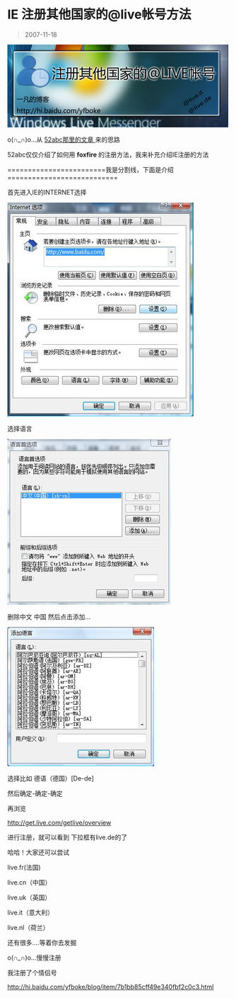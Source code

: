 # IE 注册其他国家的@live帐号方法 

> 2007-11-18

<div class="pcs-article-content_ptkaiapt4bxy_baiduscarticle" id="detailArticleContent_ptkaiapt4bxy_baiduscarticle">
 <p>
  <img src="images/579eab16d0e1cb5c8ed9befc551f980e.jpg"/>
 </p>
 <p>
  o(∩_∩)o...从
  <a href="http://hi.baidu.com/52abc/blog/item/fffc0955626b40c7b645ae20.html" target="_blank">
   52abc那里的文章
  </a>
  来的思路
 </p>
 <p>
  52abc仅仅介绍了如何用
  <strong>
   foxfire
  </strong>
  的注册方法，我来补充介绍IE注册的方法
 </p>
 <p>
  ========================我是分割线，下面是介绍===========================
 </p>
 <p>
  首先进入IE的INTERNET选择
 </p>
 <p>
  <img class="blogimg" small="0" src="images/4272c34f6cb00bbb466a339c757ab178.jpg"/>
 </p>
 <p>
  选择语言
 </p>
 <p>
  <img class="blogimg" small="0" src="images/07516e3004842b1b44ca7ca0a9bfb940.jpg"/>
 </p>
 <p>
  删除中文 中国 然后点击添加...
 </p>
 <p>
  <img class="blogimg" small="0" src="images/811f02ff04aaaefbeaa3255453cb63f9.jpg"/>
 </p>
 <p>
  选择比如 德语（德国）[De-de]
 </p>
 <p>
  然后确定-确定-确定
 </p>
 <p>
  再浏览
 </p>
 <p>
  <a href="http://get.live.com/getlive/overview" target="_blank">
   http://get.live.com/getlive/overview
  </a>
 </p>
 <p>
  进行注册，就可以看到 下拉框有live.de的了
 </p>
 <p>
  哈哈！大家还可以尝试
 </p>
 <p>
  live.fr(法国)
 </p>
 <p>
  live.cn（中国）
 </p>
 <p>
  live.uk（英国）
 </p>
 <p>
  live.it（意大利）
 </p>
 <p>
  live.nl（荷兰）
 </p>
 <p>
  还有很多....等着你去发掘
 </p>
 <p>
  o(∩_∩)o...慢慢注册
 </p>
 <p>
  我注册了个情侣号
 </p>
 <p>
  <a href="http://hi.baidu.com/yfboke/blog/item/7b1bb85cff49e340fbf2c0c3.html">
   http://hi.baidu.com/yfboke/blog/item/7b1bb85cff49e340fbf2c0c3.html
  </a>
 </p>
</div>


